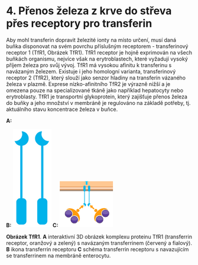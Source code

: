 # 4. Přenos železa z krve do střeva přes receptory pro transferin

Aby mohl transferin dopravit železité ionty na místo určení, musí daná buňka disponovat na svém povrchu příslušným receptorem - transferinový receptor 1 (TfR1, Obrázek TfR1). TfR1 receptor je hojně exprimován na všech buňkách organismu, nejvíce však na erytroblastech, které vyžadují vysoký příjem železa pro svůj vývoj. TfR1 má vysokou afinitu k transferinu s navázaným železem. Existuje i jeho homologní varianta, transferinový receptor 2 (TfR2), který slouží jako senzor hladiny na transferin vázaného železa v plazmě. Exprese nízko-afinitního TfR2 je výrazně nižší a je omezena pouze na specializované tkáně jako například hepatocyty nebo erytroblasty. TfR1 je transportní glykoprotein, který zajišťuje přenos železa do buňky a jeho množství v membráně je regulováno na základě potřeby, tj. aktuálního stavu koncentrace železa v buňce. 

<div class="w3-row">
<div class="w3-twothird">
<b>A:</b>
<bdl-pdb-pdbe-molstar molecule-id="3s9l" height="600px"></bdl-pdb-pdbe-molstar>

</div>
<div class="w3-rest w3-padding">

**B:** ![imagetfr1](imgtfr1.png) 
**C:** ![schematfr1](schematfr1.png)


**Obrázek TfR1**. **A** interaktivní 3D obrázek komplexu
proteinu TfR1 (transferrin receptor, oranžový a zelený) s navázaným transferrinem (červený a fialový).
**B** ikona transferrin receptoru
**C** schéma transferrin receptoru s navazujícím se transferrinem na membráně enterocytu.
</div>

</div>


